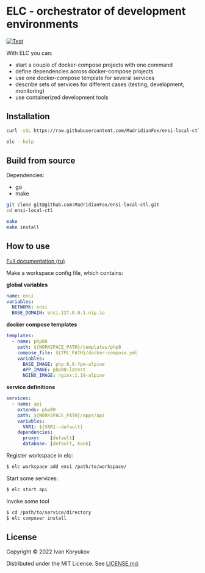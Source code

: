 #  ELC - orchestrator of development environments

[![Test](https://github.com/MadridianFox/ensi-local-ctl/actions/workflows/test.yml/badge.svg)](https://github.com/MadridianFox/ensi-local-ctl/actions/workflows/test.yml)

With ELC you can:
* start a couple of docker-compose projects with one command
* define dependencies across docker-compose projects
* use one docker-compose template for several services
* describe sets of services for different cases (testing, development, monitoring)
* use containerized development tools

## Installation

```bash
curl -sSL https://raw.githubusercontent.com/MadridianFox/ensi-local-ctl/master/get.sh | sudo bash

elc --help
```

## Build from source

Dependencies:
- go
- make

```bash
git clone git@github.com:MadridianFox/ensi-local-ctl.git
cd ensi-local-ctl

make
make install
```

## How to use

[Full documentation (ru)](https://greensight.atlassian.net/wiki/spaces/ENSI/pages/540246017/ELC)

Make a workspace config file, which contains:

**global variables**
```yaml
name: ensi
variables:
  NETWORK: ensi
  BASE_DOMAIN: ensi.127.0.0.1.nip.io
```
**docker compose templates**
```yaml
templates:
  - name: php80
    path: ${WORKSPACE_PATH}/templates/php8
    compose_file: ${TPL_PATH}/docker-compose.yml
    variables:
      BASE_IMAGE: php:8.0-fpm-alpine
      APP_IMAGE: php80:latest
      NGINX_IMAGE: nginx:1.19-alpine
```

**service definitions**
```yaml
services:
  - name: api
    extends: php80
    path: ${WORKSPACE_PATH}/apps/api
    variables:
      VAR1: ${VAR1:-default}
    dependencies:
      proxy:    [default]
      database: [default, hook]
```

Register workspace in elc:
```bash
$ elc workspace add ensi /path/to/workspace/
```

Start some services:

```bash
$ elc start api
```

Invoke some tool

```bash
$ cd /path/to/service/directory
$ elc composer install
```

## License

Copyright © 2022 Ivan Koryukov

Distributed under the MIT License. See [LICENSE.md](LICENSE.md).